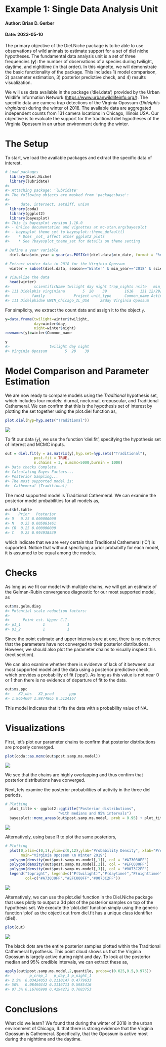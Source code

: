 # Example 1: Single Data Analysis Unit

#### Author: Brian D. Gerber

#### Date: 2023-05-10

The primary objective of the Diel.Niche package is to be able to use
observations of wild animals to estimate support for a set of diel niche
hypotheses. The fundamental data analysis unit is a set of three
frequencies (**y**): the number of observations of a species during
twilight, daytime, and nighttime (in that order). In this vignette, we
will demonstrate the basic functionality of the package. This
includes 1) model comparison, 2) parameter estimation, 3) posterior
predictive check, and 4) results visualization.

We will use data available in the package (‘diel.data’) provided by the
Urban Wildlife Information Network
(<https://www.urbanwildlifeinfo.org/>). The specific data are camera
trap detections of the Virginia Opossum (*Didelphis virginiana*) during
the winter of 2018. The available data are aggregated independent counts
from 131 camera locations in Chicago, Illinois USA. Our objective is to
evaluate the support for the traditional diel hypotheses of the Virginia
Opossum in an urban environment during the winter.

# The Setup

To start, we load the available packages and extract the specific data
of interest.

``` r
# Load packages
  library(Diel.Niche)
  library(lubridate)
#> 
#> Attaching package: 'lubridate'
#> The following objects are masked from 'package:base':
#> 
#>     date, intersect, setdiff, union
  library(coda)
  library(ggplot2)
  library(bayesplot)
#> This is bayesplot version 1.10.0
#> - Online documentation and vignettes at mc-stan.org/bayesplot
#> - bayesplot theme set to bayesplot::theme_default()
#>    * Does _not_ affect other ggplot2 plots
#>    * See ?bayesplot_theme_set for details on theme setting

# Define a year variable
  diel.data$min_year = year(as.POSIXct(diel.data$min_date, format = "%m/%d/%Y"))

# Extract winter data in 2018 for the Virginia Opossum
  winter = subset(diel.data, season=="Winter" & min_year=="2018" & scientificName=="Didelphis virginiana")

# Visualize the data
  head(winter)
#>           scientificName twilight day night trap_nights nsite   min_date  max_date mean_lat mean_lon season       country   phylum    class           order
#> 111 Didelphis virginiana        5  20    39        1616   131 12/29/2018 1/24/2019 41.87236 -87.8423 Winter United States Chordata Mammalia Didelphimorphia
#>          family             Project unit_type      Common_name Activity_Literature min_year
#> 111 Didelphidae UWIN_Chicago_IL_USA     28day Virginia Opossum           Nocturnal     2018
```

For simplicity, we extract the count data and assign it to the object
`y`.

``` r
y=data.frame(twilight=winter$twilight,
             day=winter$day, 
             night=winter$night)
rownames(y)=winter$Common_name

y
#>                  twilight day night
#> Virginia Opossum        5  20    39
```

# Model Comparison and Parameter Estimation

We are now ready to compare models using the *Traditional* hypothesis
set, which includes four models: diurnal, nocturnal, crepuscular, and
Traditional Cathemeral. We can confirm that this is the hypothesis set
of interest by plotting the set together using the plot.diel function
as,

``` r
plot.diel(hyp=hyp.sets("Traditional"))
```

![](Example1_files/figure-gfm/example1.md.github.png)<!-- -->

To fit our data (`y`), we use the function ‘diel.fit’, specifying the
hypothesis set of interest and MCMC inputs.

``` r
out = diel.fit(y = as.matrix(y),hyp.set=hyp.sets("Traditional"),
             post.fit = TRUE, 
             n.chains = 3, n.mcmc=5000,burnin = 1000)
#> Data checks Complete.
#> Calculating Bayes Factors...
#> Posterior Sampling...
#> The most supported model is: 
#>  Cathemeral (Traditional)
```

The most supported model is Traditional Cathemeral. We can examine the
posterior model probabilities for all models as,

``` r
out$bf.table
#>    Prior   Posterior
#> D   0.25 0.000000000
#> N   0.25 0.005061461
#> CR  0.25 0.000000000
#> C   0.25 0.994938539
```

which indicate that we are very certain that Traditional Cathemeral
(‘C’) is supported. Notice that without specifying a prior probabilty
for each model, it is assumed to be equal among the models.

# Checks

As long as we fit our model with multiple chains, we will get an
estimate of the Gelman-Rubin convergence diagnostic for our most
supported model, as

``` r
out$ms.gelm.diag
#> Potential scale reduction factors:
#> 
#>      Point est. Upper C.I.
#> p1_1          1          1
#> p1_2          1          1
```

Since the point estimate and upper intervals are at one, there is no
evidence that the parameters have not converged to their posterior
distributions. However, we should also plot the parameter chains to
visually inspect this (next section).

We can also examine whether there is evidenve of lack of it betweem our
most supported model and the data using a posterior predictive check,
which provides a probability of fit (‘ppp’). As long as this value is
not near 0 or 1 then there is no evidence of departure of fit to the
data.

``` r
out$ms.ppc
#>    X2_obs   X2_pred       ppp 
#> 1.9654604 1.9874865 0.5124167
```

This model indicates that it fits the data with a probability value of
NA.

# Visualizations

First, let’s plot our parameter chains to confirm that posterior
distributions are properly converged.

``` r
plot(coda::as.mcmc(out$post.samp.ms.model))
```

![](Example1_files/figure-gfm/chains-1.png)<!-- -->

We see that the chains are highly overlapping and thus confirm that
posterior distributions have converged.

Next, lets examine the posterior probabilities of activity in the three
diel periods,

``` r
# Plotting
  plot_title <- ggplot2::ggtitle("Posterior distributions",
                        "with medians and 95% intervals")
  bayesplot::mcmc_areas(out$post.samp.ms.model, prob = 0.95) + plot_title
```

![](Example1_files/figure-gfm/plot-1.png)<!-- -->

Alternatively, using base R to plot the same posteriors,

``` r
# Plotting
  plot(0,xlim=c(0,1),ylim=c(0,12),ylab="Probability Density", xlab="Probability of Activity",
       main="Virginia Opossum \n Winter 2019")
  polygon(density(out$post.samp.ms.model[,1]), col = "#A73030FF")
  polygon(density(out$post.samp.ms.model[,2]), col = "#EFC000FF")
  polygon(density(out$post.samp.ms.model[,3]), col = "#0073C2FF")
  legend("topright", legend=c("P(twilight)","P(daytime)","P(nighttime)"),lwd=8,
         col=c("#A73030FF","#EFC000FF","#0073C2FF"))
```

![](Example1_files/figure-gfm/plot2-1.png)<!-- -->

Alternatively, we can use the plot.diel function in the Diel.Niche
package that uses plotly to output a 3d plot of the posterior samples on
top of the hypothesis set. We execute the ‘plot.diel’ function simply
using the generic function ‘plot’ as the objecti out from diel.fit has a
unique class identifier (diel).

``` r
plot(out)
```

<img src="Example1_files/figure-gfm/example1.md.github.posteriors.png">

The black dots are the entire posterior samples plotted within the
Traditional Cathemeral hypothesis. This point cloud shows us that the
Virginia Opossum is largely active during night and day. To look at the
posterior median and 95% credible intervals, we can extract these as,

``` r
apply(out$post.samp.ms.model,2,quantile, probs=c(0.025,0.5,0.975))
#>         p_crep_1   p_day_1 p_night_1
#> 2.5%  0.03424053 0.2110147 0.4779633
#> 50%   0.08490342 0.3116711 0.5985416
#> 97.5% 0.16706998 0.4294272 0.7083753
```

# Conclusions

What did we learn? We found that during the winter of 2018 in the urban
environment of Chicago, IL that there is strong evidence that the
Virginia Opossum is Cathemeral. Specifically, that the Opossum is active
most during the nighttime and the daytime.

